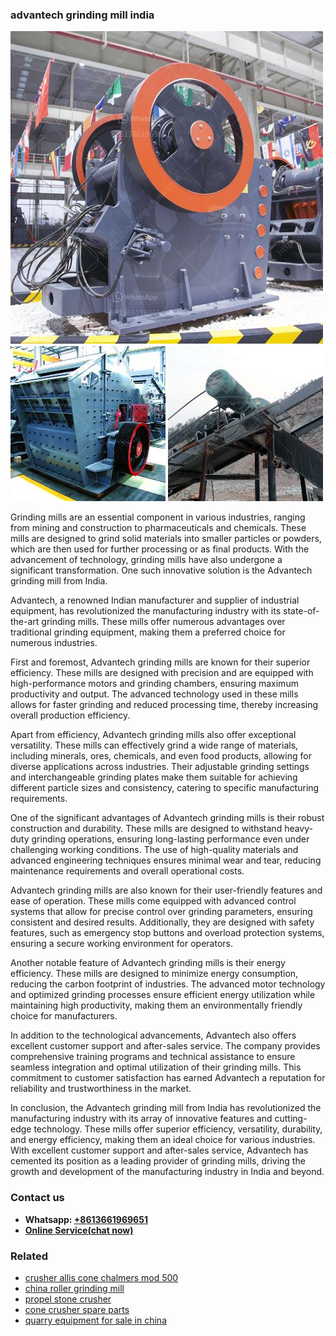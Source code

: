 <h3>advantech grinding mill india</h3><img src='1708332417.jpg' alt=''><p>Grinding mills are an essential component in various industries, ranging from mining and construction to pharmaceuticals and chemicals. These mills are designed to grind solid materials into smaller particles or powders, which are then used for further processing or as final products. With the advancement of technology, grinding mills have also undergone a significant transformation. One such innovative solution is the Advantech grinding mill from India.</p><p>Advantech, a renowned Indian manufacturer and supplier of industrial equipment, has revolutionized the manufacturing industry with its state-of-the-art grinding mills. These mills offer numerous advantages over traditional grinding equipment, making them a preferred choice for numerous industries.</p><p>First and foremost, Advantech grinding mills are known for their superior efficiency. These mills are designed with precision and are equipped with high-performance motors and grinding chambers, ensuring maximum productivity and output. The advanced technology used in these mills allows for faster grinding and reduced processing time, thereby increasing overall production efficiency.</p><p>Apart from efficiency, Advantech grinding mills also offer exceptional versatility. These mills can effectively grind a wide range of materials, including minerals, ores, chemicals, and even food products, allowing for diverse applications across industries. Their adjustable grinding settings and interchangeable grinding plates make them suitable for achieving different particle sizes and consistency, catering to specific manufacturing requirements.</p><p>One of the significant advantages of Advantech grinding mills is their robust construction and durability. These mills are designed to withstand heavy-duty grinding operations, ensuring long-lasting performance even under challenging working conditions. The use of high-quality materials and advanced engineering techniques ensures minimal wear and tear, reducing maintenance requirements and overall operational costs.</p><p>Advantech grinding mills are also known for their user-friendly features and ease of operation. These mills come equipped with advanced control systems that allow for precise control over grinding parameters, ensuring consistent and desired results. Additionally, they are designed with safety features, such as emergency stop buttons and overload protection systems, ensuring a secure working environment for operators.</p><p>Another notable feature of Advantech grinding mills is their energy efficiency. These mills are designed to minimize energy consumption, reducing the carbon footprint of industries. The advanced motor technology and optimized grinding processes ensure efficient energy utilization while maintaining high productivity, making them an environmentally friendly choice for manufacturers.</p><p>In addition to the technological advancements, Advantech also offers excellent customer support and after-sales service. The company provides comprehensive training programs and technical assistance to ensure seamless integration and optimal utilization of their grinding mills. This commitment to customer satisfaction has earned Advantech a reputation for reliability and trustworthiness in the market.</p><p>In conclusion, the Advantech grinding mill from India has revolutionized the manufacturing industry with its array of innovative features and cutting-edge technology. These mills offer superior efficiency, versatility, durability, and energy efficiency, making them an ideal choice for various industries. With excellent customer support and after-sales service, Advantech has cemented its position as a leading provider of grinding mills, driving the growth and development of the manufacturing industry in India and beyond.</p><h3>Contact us</h3><ul><li><strong>Whatsapp:&nbsp;<a href="https://wa.me/8613661969651">+8613661969651</a></strong></li><li><a href="https://swt.shibang-china.com/?git&amp;zhl&amp;advantech grinding mill india"><strong>Online Service(chat now)</strong></a></li></ul><h3>Related</h3><ul><li><a href='crusher allis cone chalmers mod 500.md'>crusher allis cone chalmers mod 500</a></li><li><a href='china roller grinding mill.md'>china roller grinding mill</a></li><li><a href='propel stone crusher.md'>propel stone crusher</a></li><li><a href='cone crusher spare parts.md'>cone crusher spare parts</a></li><li><a href='quarry equipment for sale in china.md'>quarry equipment for sale in china</a></li></ul>